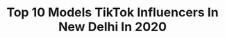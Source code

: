 ---
title: Top 10 Models TikTok Influencers In New Delhi In 2020
description: >-
  Find top models TikTok influencers in New Delhi in 2020. Most popular hashtags: #memories #newdelhi #life #staysafe.
platform: TikTok
profiles:
  - username: "royalvishalsarkar"
    fullname: >-
      ⚜️Vishal Sarkar⚜️
    location: "India"
    followers: 362450
    engagement: 1286
    commentsToLikes: 0.030893
    id: cka873ssi56yd0i78pcz5f13d
    verified: true
    hashtags: "#durdurse, #mahadev, #fingerdance, #doubleexposure"
  - username: "prashant_chetiwal"
    fullname: >-
      prashant_chetiwal
    location: "India"
    followers: 26326
    engagement: 507
    commentsToLikes: 0.017481
    id: ck81s25e5pggu0j78woe8ovp1
    verified: false
    hashtags: "#akki, #deshkibhasha, #kala, #trending"
  - username: "karanmirza0777"
    fullname: >-
      karanmirza0008
    location: "India"
    followers: 110806
    engagement: 805
    commentsToLikes: 0.010182
    id: cka88xnqkd50m0i78u1v2s009
    verified: false
    hashtags: "#jaatland, #ludo, #crona, #rahulphogat"
  - username: "sharad_chaudhary_"
    fullname: >-
      Sharad Chaudhary 
    location: "India"
    followers: 24123
    engagement: 472
    commentsToLikes: 0.018938
    id: ckacw70svr7jy0i787jec1nns
    verified: true
    hashtags: "#indigo, #fight, #holi, #beautypeagent"
  - username: "yourvisharma.s"
    fullname: >-
      Yourvi sharma.s
    location: "India"
    followers: 39147
    engagement: 2968
    commentsToLikes: 0.090659
    id: ckacudg9ticbg0i781u00s09c
    verified: false
    hashtags: "#mylifemyrules, #bhojpurisong, #bhojpuri, #sadlifemoment"
  - username: "rashidhkhanbin"
    fullname: >-
      Rashidh Khan Bin Abo
    location: "India"
    followers: 8343
    engagement: 2418
    commentsToLikes: 0.091141
    id: ckadahfozid2h0i78mvt0fdaz
    verified: false
    hashtags: "#repost, #satharanakaran, #place, #katta"
  - username: "janakisudheer96"
    fullname: >-
      janaki
    location: "India"
    followers: 116123
    engagement: 2098
    commentsToLikes: 0.070616
    id: ck8oz7ah7arun0j789sffjlqt
    verified: false
    hashtags: "#dubailife, #eyes, #dubai, #psyco"
  - username: "am_limitted_edition"
    fullname: >-
      crazyrevuzz
    location: "India"
    followers: 15887
    engagement: 2540
    commentsToLikes: 0.051327
    id: ck8p1g809l9vx0j78jtvohnqp
    verified: false
    hashtags: "#danceindia, #stlnz, #tamilsong, #staysafe"
  - username: "renjuraghav"
    fullname: >-
      ammu😁
    location: "India"
    followers: 38184
    engagement: 2350
    commentsToLikes: 0.034886
    id: cka7r1wqrd5yp0i78yhmhsscw
    verified: false
    hashtags: "#smiledekedekho, #chumma, #plzz, #lifebuoykarona"
  - username: "sahil_kk4"
    fullname: >-
      lovely 🖤😍 NS model
    location: "India"
    followers: 68412
    engagement: 1765
    commentsToLikes: 0.044012
    id: ck8ozzvk5efme0j78k4q40d93
    verified: false
    hashtags: "#doubleexposure, #photomagic"
---